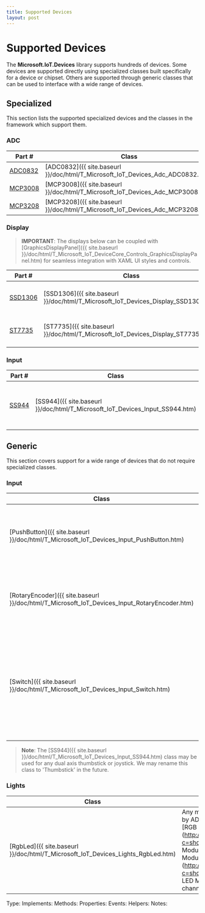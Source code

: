 ```yaml
---
title: Supported Devices
layout: post
---
```

 
# Supported Devices #
The **Microsoft.IoT.Devices** library supports hundreds of devices. Some devices are supported directly using specialized classes built specifically for a device or chipset. Others are supported through generic classes that can be used to interface with a wide range of devices. 

## Specialized ##
This section lists the supported specialized devices and the classes in the framework which support them.

### ADC ###
| Part # | Class | Manufacturer | Description | Notes |
|--------|--------------|-------------|-------|-------|
| [ADC0832](http://www.ti.com/product/adc0832-n) | [ADC0832]({{ site.baseurl }}/doc/html/T_Microsoft_IoT_Devices_Adc_ADC0832.htm) | TI | 8-bit A/D Converter | Single and Differential |
| [MCP3008](http://www.microchip.com/wwwproducts/Devices.aspx?product=MCP3008) | [MCP3008]({{ site.baseurl }}/doc/html/T_Microsoft_IoT_Devices_Adc_MCP3008.htm) | Microchip | 10-bit A/D Converter | Single and Differential |
| [MCP3208](http://www.microchip.com/wwwproducts/Devices.aspx?product=MCP3208) | [MCP3208]({{ site.baseurl }}/doc/html/T_Microsoft_IoT_Devices_Adc_MCP3208.htm) | Microchip | 12-bit A/D Converter | Single and Differential |

### Display ###
> **IMPORTANT**: The displays below can be coupled with [GraphicsDisplayPanel]({{ site.baseurl }}/doc/html/T_Microsoft_IoT_DeviceCore_Controls_GraphicsDisplayPanel.htm) for seamless integration with XAML UI styles and controls.

| Part # | Class | Manufacturer | Description | Notes |
|--------|--------------|-------------|-------|-------|
| [SSD1306](http://www.adafruit.com/datasheets/SSD1306.pdf) | [SSD1306]({{ site.baseurl }}/doc/html/T_Microsoft_IoT_Devices_Display_SSD1306.htm) | Adafruit | SPI Display | **Not fully implemented** - work in progress |
| [ST7735](http://www.sitronix.com.tw/sitronix/product.nsf/Doc/ST7735?OpenDocument) | [ST7735]({{ site.baseurl }}/doc/html/T_Microsoft_IoT_Devices_Display_ST7735.htm) | Sitronix | Multi-Format Display Controller | Works with [Adafruit 1.8" color display](http://www.adafruit.com/products/358) |


### Input ###
| Part # | Class | Manufacturer | Description | Notes |
|--------|--------------|-------------|-------|-------|
| [SS944](http://www.sainsmart.com/sainsmart-joystick-module-free-10-cables-for-arduino.html) | [SS944]({{ site.baseurl }}/doc/html/T_Microsoft_IoT_Devices_Input_SS944.htm) | SainSmart | Dual axis Thumbstick with optional center Push Button. | Minimum one axis required |



## Generic ##
This section covers support for a wide range of devices that do not require specialized classes.

### Input ###
| Class | Works With |
|-------|------------|
| [PushButton]({{ site.baseurl }}/doc/html/T_Microsoft_IoT_Devices_Input_PushButton.htm) | Momentary buttons that use a single GPIO pin. For example, the [Sunfounder Button Module](http://www.sunfounder.com/index.php?c=showcs&id=133&model=Button Module). This class exposes properties and events similar to a XAML Button control.|
| [RotaryEncoder]({{ site.baseurl }}/doc/html/T_Microsoft_IoT_Devices_Input_RotaryEncoder.htm) | Rotary knobs that use one GPIO for Clock and another for Direction; optionally including a Push Button. For example the [Sunfounder Rotary Encoder](http://www.sunfounder.com/index.php?c=showcs&id=140&model=Rotary Encoder Module). |
| [Switch]({{ site.baseurl }}/doc/html/T_Microsoft_IoT_Devices_Input_Switch.htm) | Any switch or sensor that use a single GPIO pin to indicate "on" or "off". For example, the Sunfounder [Switch Module](http://www.sunfounder.com/index.php?c=showcs&id=154&model=Switch Module), [Tilt Switch Module](http://www.sunfounder.com/index.php?c=showcs&id=126&model=Tilt Switch Module) or even [Obstacle Avoidance Module](http://www.sunfounder.com/index.php?c=showcs&id=143&model=Obstacle Avoidance Sensor Module). |

> **Note**: The [SS944]({{ site.baseurl }}/doc/html/T_Microsoft_IoT_Devices_Input_SS944.htm) class may be used for any dual axis thumbstick or joystick. We may rename this class to 'Thumbstick' in the future.

### Lights ###
| Class | Works With |
|-------|------------|
| [RgbLed]({{ site.baseurl }}/doc/html/T_Microsoft_IoT_Devices_Lights_RgbLed.htm) | Any multi-color light that be controlled by ADC. For example, the Sunfounder [RGB LED Module](http://www.sunfounder.com/index.php?c=showcs&id=136&model=RGB LED Module) or even the [Dual-Color LED Module](http://www.sunfounder.com/index.php?c=showcs&id=138&model=Dual-color LED Module). A minimum of one color channel must be used. |

Type:
Implements: 
Methods:
Properties:
Events:
Helpers:
Notes:
